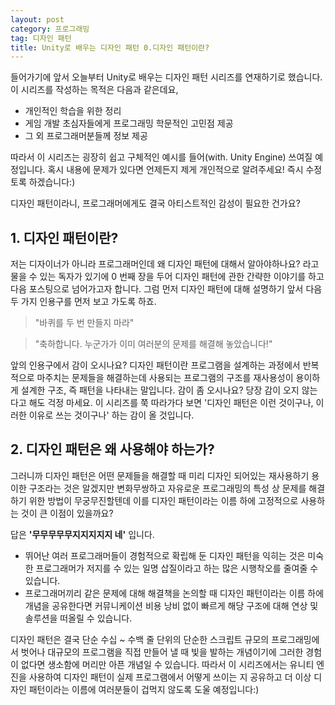 ```yaml
---
layout: post
category: 프로그래밍
tag: 디자인 패턴
title: Unity로 배우는 디자인 패턴 0.디자인 패턴이란?
---
```


들어가기에 앞서
오늘부터 Unity로 배우는 디자인 패턴 시리즈를 연재하기로 했습니다.
이 시리즈를 작성하는 목적은 다음과 같은데요,

* 개인적인 학습을 위한 정리
* 게임 개발 초심자들에게 프로그래밍 학문적인 고민점 제공
* 그 외 프로그래머분들께 정보 제공

따라서 이 시리즈는 굉장히 쉽고 구체적인 예시를 들어(with. Unity Engine) 쓰여질 예정입니다. 혹시 내용에 문제가 있다면 언제든지 제게 개인적으로 알려주세요! 즉시 수정토록 하겠습니다:)

<div class="message">
  디자인 패턴이라니, 프로그래머에게도 결국 아티스트적인 감성이 필요한 건가요?
</div>

## 1. 디자인 패턴이란?

저는 디자이너가 아니라 프로그래머인데 왜 디자인 패턴에 대해서 알아야하나요? 라고 물을 수 있는 독자가 있기에 0 번째 장을 두어 디자인 패턴에 관한 간략한 이야기를 하고 다음 포스팅으로 넘어가고자 합니다. 그럼 먼저 디자인 패턴에 대해 설명하기 앞서 다음 두 가지 인용구를 먼저 보고 가도록 하죠.

> "바퀴를 두 번 만들지 마라"

> "축하합니다. 누군가가 이미 여러분의 문제를 해결해 놓았습니다!"

앞의 인용구에서 감이 오시나요? 디자인 패턴이란 프로그램을 설계하는 과정에서 반복적으로 마주치는 문제들을 해결하는데 사용되는 프로그램의 구조를 재사용성이 용이하게 설계한 구조, 즉 패턴을 나타내는 말입니다. 감이 좀 오시나요? 당장 감이 오지 않는다고 해도 걱정 마세요. 이 시리즈를 쭉 따라가다 보면 '디자인 패턴은 이런 것이구나, 이러한 이유로 쓰는 것이구나' 하는 감이 올 것입니다.

## 2. 디자인 패턴은 왜 사용해야 하는가?

그러니까 디자인 패턴은 어떤 문제들을 해결할 때 미리 디자인 되어있는 재사용하기 용이한 구조라는 것은 알겠지만 변화무쌍하고 자유로운 프로그래밍의 특성 상 문제를 해결하기 위한 방법이 무궁무진할텐데 이를 디자인 패턴이라는 이름 하에 고정적으로 사용하는 것이 큰 이점이 있을까요?

답은 **'무무무무무지지지지지 네'** 입니다.

- 뛰어난 여러 프로그래머들이 경험적으로 확립해 둔 디자인 패턴을 익히는 것은 미숙한 프로그래머가 저지를 수 있는 일명 삽질이라고 하는 많은 시행착오를 줄여줄 수 있습니다.
- 프로그래머끼리 같은 문제에 대해 해결책을 논의할 때 디자인 패턴이라는 이름 하에 개념을 공유한다면 커뮤니케이션 비용 낭비 없이 빠르게 해당 구조에 대해 연상 및 솔루션을 떠올릴 수 있습니다.


디자인 패턴은 결국 단순 수십 ~ 수백 줄 단위의 단순한 스크립트 규모의 프로그래밍에서 벗어나 대규모의 프로그램을 직접 만들어 낼 때 빛을 발하는 개념이기에 그러한 경험이 없다면 생소함에 머리만 아픈 개념일 수 있습니다.
따라서 이 시리즈에서는 유니티 엔진을 사용하여 디자인 패턴이 실제 프로그램에서 어떻게 쓰이는 지 공유하고 더 이상 디자인 패턴이라는 이름에 여러분들이 겁먹지 않도록 도울 예정입니다:)
